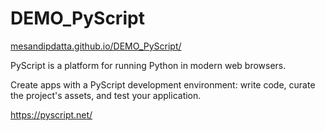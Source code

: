 # DEMO_PyScript



<a href="https://mesandipdatta.github.io/DEMO_PyScript/" target="_blank">
mesandipdatta.github.io/DEMO_PyScript/
</a>

PyScript is a platform for running Python in modern web browsers.

Create apps with a PyScript development environment: write code, curate the project's assets, and test your application.

https://pyscript.net/
